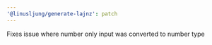 ```yaml
---
'@linusljung/generate-lajnz': patch
---
```


Fixes issue where number only input was converted to number type
